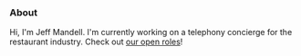### About

Hi, I'm Jeff Mandell. I'm currently working on a telephony concierge for the restaurant industry. Check out [our open roles](https://jobs.lever.co/slangai/)!

